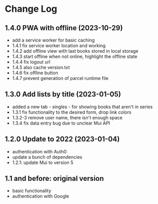 # Change Log

## 1.4.0 PWA with offline (2023-10-29)

- add a service worker for basic caching
- 1.4.1 fix service worker location and working
- 1.4.2 add offline view with last books stored in local storage
- 1.4.3 start offline when not online, highlight the offline state
- 1.4.4 fix logout url
- 1.4.5 also cache version.txt
- 1.4.6 fix offline button
- 1.4.7 prevent generation of parcel runtime file

## 1.3.0 Add lists by title (2023-01-05)

- added a new tab - singles - for showing books that aren't in series
- 1.3.1 fix functionality to the desired form, drop link colors
- 1.3.2-3 remove user name, there isn't enough space
- 1.3.4 fix data entry bug due to unclear Mui API

## 1.2.0 Update to 2022 (2023-01-04)

- authentication with Auth0
- update a bunch of dependencies
- 1.2.1: update Mui to version 5

## 1.1 and before: original version

- basic functionality
- authentication with Google
